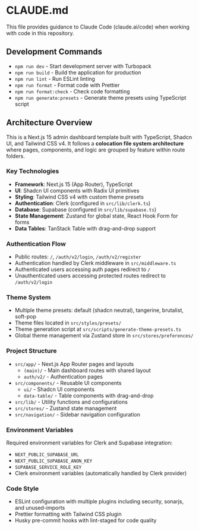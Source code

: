 # CLAUDE.md

This file provides guidance to Claude Code (claude.ai/code) when working with code in this repository.

## Development Commands

- `npm run dev` - Start development server with Turbopack
- `npm run build` - Build the application for production
- `npm run lint` - Run ESLint linting
- `npm run format` - Format code with Prettier
- `npm run format:check` - Check code formatting
- `npm run generate:presets` - Generate theme presets using TypeScript script

## Architecture Overview

This is a Next.js 15 admin dashboard template built with TypeScript, Shadcn UI, and Tailwind CSS v4. It follows a **colocation file system architecture** where pages, components, and logic are grouped by feature within route folders.

### Key Technologies
- **Framework**: Next.js 15 (App Router), TypeScript
- **UI**: Shadcn UI components with Radix UI primitives
- **Styling**: Tailwind CSS v4 with custom theme presets
- **Authentication**: Clerk (configured in `src/lib/clerk.ts`)
- **Database**: Supabase (configured in `src/lib/supabase.ts`)
- **State Management**: Zustand for global state, React Hook Form for forms
- **Data Tables**: TanStack Table with drag-and-drop support

### Authentication Flow
- Public routes: `/`, `/auth/v2/login`, `/auth/v2/register`
- Authentication handled by Clerk middleware in `src/middleware.ts`
- Authenticated users accessing auth pages redirect to `/`
- Unauthenticated users accessing protected routes redirect to `/auth/v2/login`

### Theme System
- Multiple theme presets: default (shadcn neutral), tangerine, brutalist, soft-pop
- Theme files located in `src/styles/presets/`
- Theme generation script at `src/scripts/generate-theme-presets.ts`
- Global theme management via Zustand store in `src/stores/preferences/`

### Project Structure
- `src/app/` - Next.js App Router pages and layouts
  - `(main)/` - Main dashboard routes with shared layout
  - `auth/v2/` - Authentication pages
- `src/components/` - Reusable UI components
  - `ui/` - Shadcn UI components
  - `data-table/` - Table components with drag-and-drop
- `src/lib/` - Utility functions and configurations
- `src/stores/` - Zustand state management
- `src/navigation/` - Sidebar navigation configuration

### Environment Variables
Required environment variables for Clerk and Supabase integration:
- `NEXT_PUBLIC_SUPABASE_URL`
- `NEXT_PUBLIC_SUPABASE_ANON_KEY`
- `SUPABASE_SERVICE_ROLE_KEY`
- Clerk environment variables (automatically handled by Clerk provider)

### Code Style
- ESLint configuration with multiple plugins including security, sonarjs, and unused-imports
- Prettier formatting with Tailwind CSS plugin
- Husky pre-commit hooks with lint-staged for code quality